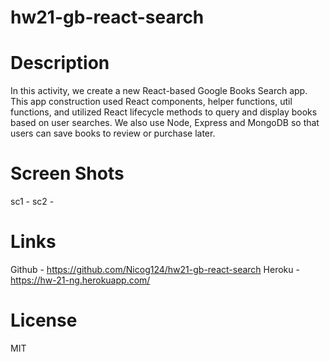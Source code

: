 # hw21-gb-react-search

# Description 
In this activity, we create a new React-based Google Books Search app. This app construction used React components, helper functions, util functions, and utilized React lifecycle methods to query and display books based on user searches. We also use Node, Express and MongoDB so that users can save books to review or purchase later.

# Screen Shots
sc1 - 
sc2 - 
# Links
Github - https://github.com/Nicog124/hw21-gb-react-search
Heroku - https://hw-21-ng.herokuapp.com/

# License 
MIT